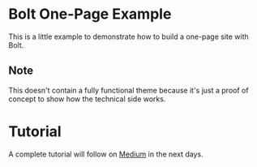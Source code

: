 Bolt One-Page Example
=====================

This is a little example to demonstrate how to build a one-page site with Bolt. 

## Note

This doesn't contain a fully functional theme because it's just a proof of concept to show how the technical side works.

# Tutorial

A complete tutorial will follow on [Medium](https://medium.com/bolt-cms) in the next days.
